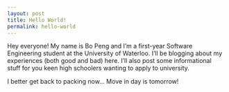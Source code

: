 ```yaml
---
layout: post
title: Hello World!
permalink: hello-world
---
```


Hey everyone! My name is Bo Peng and I’m a first-year Software Engineering student at the University of Waterloo. I’ll be blogging about my experiences (both good and bad) here. I’ll also post some informational stuff for you keen high schoolers wanting to apply to university.

I better get back to packing now… Move in day is tomorrow!

